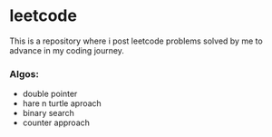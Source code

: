 # leetcode
This is a repository where i post leetcode problems solved by me to advance in my coding journey.
 
### Algos:
- double pointer
- hare n turtle aproach
- binary search 
- counter approach
